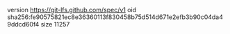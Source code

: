 version https://git-lfs.github.com/spec/v1
oid sha256:fe90575821ec8e36360113f830458b75d514d671e2efb3b90c04da49ddcd60f4
size 11257
